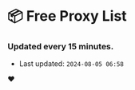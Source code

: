 # :package: Free Proxy List
### Updated every 15 minutes.

- Last updated: `2024-08-05 06:58`

:heart:
